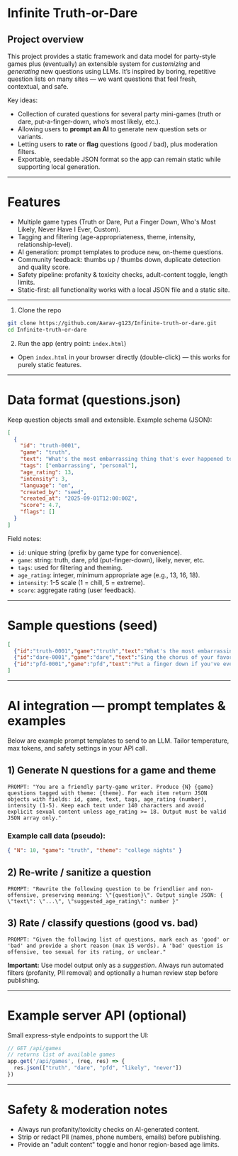 # Infinite Truth-or-Dare


## Project overview

This project provides a static framework and data model for party-style games plus (eventually) an extensible system for *customizing* and *generating* new questions using LLMs. It’s inspired by boring, repetitive question lists on many sites — we want questions that feel fresh, contextual, and safe.

Key ideas:

* Collection of curated questions for several party mini-games (truth or dare, put-a-finger-down, who’s most likely, etc.).
* Allowing users to **prompt an AI** to generate new question sets or variants.
* Letting users to **rate** or **flag** questions (good / bad), plus moderation filters.
* Exportable, seedable JSON format so the app can remain static while supporting local generation.

---

# Features

* Multiple game types (Truth or Dare, Put a Finger Down, Who's Most Likely, Never Have I Ever, Custom).
* Tagging and filtering (age-appropriateness, theme, intensity, relationship-level).
* AI generation: prompt templates to produce new, on-theme questions.
* Community feedback: thumbs up / thumbs down, duplicate detection and quality score.
* Safety pipeline: profanity & toxicity checks, adult-content toggle, length limits.
* Static-first: all functionality works with a local JSON file and a static site.

---

1. Clone the repo

```bash
git clone https://github.com/Aarav-g123/Infinite-truth-or-dare.git
cd Infinite-truth-or-dare
```

2. Run the app (entry point: `index.html`)

* Open `index.html` in your browser directly (double-click) — this works for purely static features.

---

# Data format (questions.json)

Keep question objects small and extensible. Example schema (JSON):

```json
[
  {
    "id": "truth-0001",
    "game": "truth",
    "text": "What's the most embarrassing thing that's ever happened to you?",
    "tags": ["embarrassing", "personal"],
    "age_rating": 13,
    "intensity": 3,
    "language": "en",
    "created_by": "seed",
    "created_at": "2025-09-01T12:00:00Z",
    "score": 4.7,
    "flags": []
  }
]
```

Field notes:

* `id`: unique string (prefix by game type for convenience).
* `game`: string: truth, dare, pfd (put-finger-down), likely, never, etc.
* `tags`: used for filtering and theming.
* `age_rating`: integer, minimum appropriate age (e.g., 13, 16, 18).
* `intensity`: 1-5 scale (1 = chill, 5 = extreme).
* `score`: aggregate rating (user feedback).

---

# Sample questions (seed)

```json
[
  {"id":"truth-0001","game":"truth","text":"What's the most embarrassing thing you've done for attention?","tags":["embarrassing"],"age_rating":16,"intensity":3},
  {"id":"dare-0001","game":"dare","text":"Sing the chorus of your favorite song out loud for 30 seconds.","tags":["music","fun"],"age_rating":0,"intensity":1},
  {"id":"pfd-0001","game":"pfd","text":"Put a finger down if you've ever gone on a date from a dating app.","tags":["dating","modern"],"age_rating":18,"intensity":1}
]
```

---

# AI integration — prompt templates & examples

Below are example prompt templates to send to an LLM. Tailor temperature, max tokens, and safety settings in your API call.

## 1) Generate N questions for a game and theme

```
PROMPT: "You are a friendly party-game writer. Produce {N} {game} questions tagged with theme: {theme}. For each item return JSON objects with fields: id, game, text, tags, age_rating (number), intensity (1-5). Keep each text under 140 characters and avoid explicit sexual content unless age_rating >= 18. Output must be valid JSON array only."
```

### Example call data (pseudo):

```json
{ "N": 10, "game": "truth", "theme": "college nights" }
```

## 2) Re-write / sanitize a question

```
PROMPT: "Rewrite the following question to be friendlier and non-offensive, preserving meaning: \"{question}\". Output single JSON: { \"text\": \"...\", \"suggested_age_rating\": number }"
```

## 3) Rate / classify questions (good vs. bad)

```
PROMPT: "Given the following list of questions, mark each as 'good' or 'bad' and provide a short reason (max 15 words). A 'bad' question is offensive, too sexual for its rating, or unclear."
```

**Important:** Use model output only as a *suggestion*. Always run automated filters (profanity, PII removal) and optionally a human review step before publishing.

---

# Example server API (optional)

Small express-style endpoints to support the UI:

```js
// GET /api/games
// returns list of available games
app.get('/api/games', (req, res) => {
  res.json(["truth", "dare", "pfd", "likely", "never"])
})
```

---

# Safety & moderation notes

* Always run profanity/toxicity checks on AI-generated content.
* Strip or redact PII (names, phone numbers, emails) before publishing.
* Provide an "adult content" toggle and honor region-based age limits.

